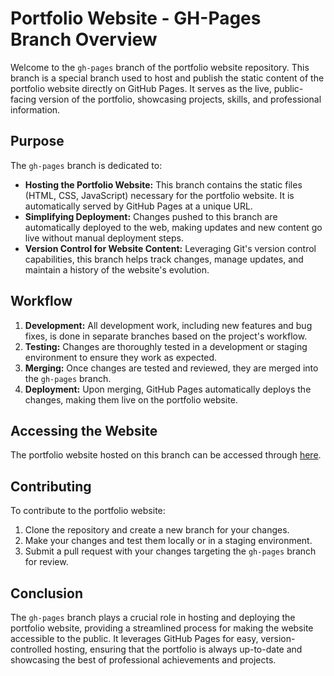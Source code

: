 # Portfolio Website - GH-Pages Branch Overview

Welcome to the `gh-pages` branch of the portfolio website repository. This branch is a special branch used to host and publish the static content of the portfolio website directly on GitHub Pages. It serves as the live, public-facing version of the portfolio, showcasing projects, skills, and professional information.

## Purpose

The `gh-pages` branch is dedicated to:

- **Hosting the Portfolio Website:** This branch contains the static files (HTML, CSS, JavaScript) necessary for the portfolio website. It is automatically served by GitHub Pages at a unique URL.
- **Simplifying Deployment:** Changes pushed to this branch are automatically deployed to the web, making updates and new content go live without manual deployment steps.
- **Version Control for Website Content:** Leveraging Git's version control capabilities, this branch helps track changes, manage updates, and maintain a history of the website's evolution.

## Workflow

1. **Development:** All development work, including new features and bug fixes, is done in separate branches based on the project's workflow.
2. **Testing:** Changes are thoroughly tested in a development or staging environment to ensure they work as expected.
3. **Merging:** Once changes are tested and reviewed, they are merged into the `gh-pages` branch.
4. **Deployment:** Upon merging, GitHub Pages automatically deploys the changes, making them live on the portfolio website.

## Accessing the Website

The portfolio website hosted on this branch can be accessed through [here](https://jaredmcdowall.me).
## Contributing

To contribute to the portfolio website:

1. Clone the repository and create a new branch for your changes.
2. Make your changes and test them locally or in a staging environment.
3. Submit a pull request with your changes targeting the `gh-pages` branch for review.

## Conclusion

The `gh-pages` branch plays a crucial role in hosting and deploying the portfolio website, providing a streamlined process for making the website accessible to the public. It leverages GitHub Pages for easy, version-controlled hosting, ensuring that the portfolio is always up-to-date and showcasing the best of professional achievements and projects.